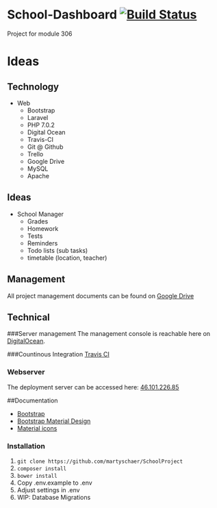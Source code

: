 # School-Dashboard [![Build Status](https://travis-ci.com/martyschaer/SchoolProject.svg?token=sbSe1s25snCdas4kvx7G&branch=master)](https://travis-ci.com/martyschaer/SchoolProject)
Project for module 306

# Ideas
## Technology
- Web
	- Bootstrap
	- Laravel
	- PHP 7.0.2
	- Digital Ocean
	- Travis-CI
	- Git @ Github
	- Trello
	- Google Drive
	- MySQL
	- Apache

## Ideas
- School Manager
  - Grades
  - Homework
  - Tests
  - Reminders
  - Todo lists (sub tasks)
  - timetable (location, teacher)
  
## Management
All project management documents can be found on [Google Drive](https://drive.google.com/drive/folders/0B817XkuekfgYS1luV2RRSHpVOG8)


## Technical
###Server management
The management console is reachable here on [DigitalOcean](https://cloud.digitalocean.com/droplets/10094949).

###Countinous Integration
[Travis CI](https://travis-ci.com/martyschaer/SchoolProject)

### Webserver
The deployment server can be accessed here: [46.101.226.85](http://46.101.226.85/)

##Documentation
* [Bootstrap](http://getbootstrap.com/)
* [Bootstrap Material Design](http://fezvrasta.github.io/bootstrap-material-design/)
* [Material icons](https://design.google.com/icons/)

### Installation
1. `git clone https://github.com/martyschaer/SchoolProject`
2. `composer install`
3. `bower install`
4. Copy .env.example to .env
5. Adjust settings in .env
6. WIP: Database Migrations